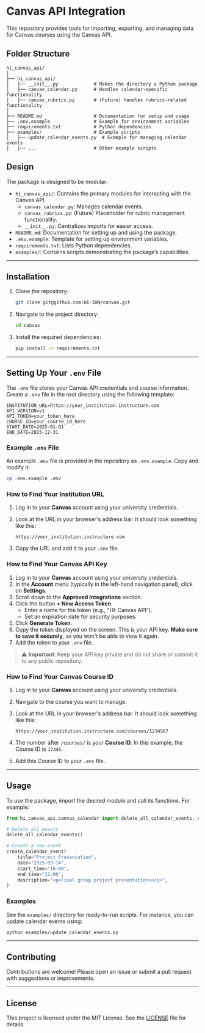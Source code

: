 # Canvas API Integration

This repository provides tools for importing, exporting, and managing data for Canvas courses using the Canvas API.

## Folder Structure

```plaintext
hi_canvas_api/
│
├── hi_canvas_api/
│   ├── __init__.py             # Makes the directory a Python package
│   ├── canvas_calendar.py      # Handles calendar-specific functionality
│   ├── canvas_rubrics.py       # (Future) Handles rubrics-related functionality
│
├── README.md                   # Documentation for setup and usage
├── .env.example                # Example for environment variables
├── requirements.txt            # Python dependencies
├── examples/                   # Example scripts
│   ├── update_calendar_events.py  # Example for managing calendar events
│   ├── ...                     # Other example scripts
```

## Design

The package is designed to be modular:

- `hi_canvas_api/`: Contains the primary modules for interacting with the Canvas API.
  - `canvas_calendar.py`: Manages calendar events.
  - `canvas_rubrics.py`: (Future) Placeholder for rubric management functionality.
  - `__init__.py`: Centralizes imports for easier access.
- `README.md`: Documentation for setting up and using the package.
- `.env.example`: Template for setting up environment variables.
- `requirements.txt`: Lists Python dependencies.
- `examples/`: Contains scripts demonstrating the package’s capabilities.

---

## Installation

1. Clone the repository:
   ```bash
   git clone git@github.com:HI-IDN/canvas.git
   ```

2. Navigate to the project directory:
   ```bash
   cd canvas
   ```

3. Install the required dependencies:
   ```bash
   pip install -r requirements.txt
   ```

---

## Setting Up Your `.env` File

The `.env` file stores your Canvas API credentials and course information. Create a `.env` file in the root directory using the following template:

```plaintext
INSTITUTION_URL=https://your_institution.instructure.com
API_VERSION=v1
API_TOKEN=your_token_here
COURSE_ID=your_course_id_here
START_DATE=2025-01-01
END_DATE=2025-12-31
```

### Example `.env` File
An example `.env` file is provided in the repository as `.env.example`. Copy and modify it:
```bash
cp .env.example .env
```

### How to Find Your Institution URL

1. Log in to your **Canvas** account using your university credentials.
2. Look at the URL in your browser's address bar. It should look something like this:

   ```plaintext
   https://your_institution.instructure.com
   ```

3. Copy the URL and add it to your `.env` file.

### How to Find Your Canvas API Key

1. Log in to your **Canvas** account using your university credentials.
2. In the **Account** menu (typically in the left-hand navigation panel), click on **Settings**.
3. Scroll down to the **Approved Integrations** section.
4. Click the button **+ New Access Token**.
    - Enter a name for the token (e.g., "HI-Canvas API").
    - Set an expiration date for security purposes.
5. Click **Generate Token**.
6. Copy the token displayed on the screen. This is your API key. **Make sure to save it securely**, as you won't be able to view it again.
7. Add the token to your `.env` file.

> ⚠️ **Important**: Keep your API key private and do not share or commit it to any public repository.

### How to Find Your Canvas Course ID

1. Log in to your **Canvas** account using your university credentials.
2. Navigate to the course you want to manage.
3. Look at the URL in your browser's address bar. It should look something like this:

   ```plaintext
   https://your_institution.instructure.com/courses/1234567
   ```

4. The number after `/courses/` is your **Course ID**. In this example, the Course ID is `12345`.
5. Add this Course ID to your `.env` file.

---

## Usage

To use the package, import the desired module and call its functions. For example:

```python
from hi_canvas_api.canvas_calendar import delete_all_calendar_events, create_calendar_event

# Delete all events
delete_all_calendar_events()

# Create a new event
create_calendar_event(
    title="Project Presentation",
    date="2025-03-14",
    start_time="10:00",
    end_time="12:00",
    description="<p>Final group project presentations</p>",
)
```

### Examples
See the `examples/` directory for ready-to-run scripts. For instance, you can update calendar events using:

```bash
python examples/update_calendar_events.py
```

---

## Contributing
Contributions are welcome! Please open an issue or submit a pull request with suggestions or improvements.

---

## License
This project is licensed under the MIT License. See the [LICENSE](LICENSE) file for details.

